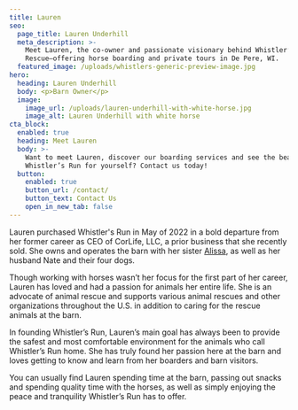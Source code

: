 ```yaml
---
title: Lauren
seo:
  page_title: Lauren Underhill
  meta_description: >-
    Meet Lauren, the co-owner and passionate visionary behind Whistler’s Run and
    Rescue—offering horse boarding and private tours in De Pere, WI.
  featured_image: /uploads/whistlers-generic-preview-image.jpg
hero:
  heading: Lauren Underhill
  body: <p>Barn Owner</p>
  image:
    image_url: /uploads/lauren-underhill-with-white-horse.jpg
    image_alt: Lauren Underhill with white horse
cta_block:
  enabled: true
  heading: Meet Lauren
  body: >-
    Want to meet Lauren, discover our boarding services and see the beauty of
    Whistler’s Run for yourself? Contact us today!
  button:
    enabled: true
    button_url: /contact/
    button_text: Contact Us
    open_in_new_tab: false
---
```


Lauren purchased Whistler's Run in May of 2022 in a bold departure from her former career as CEO of CorLife, LLC, a prior business that she recently sold. She owns and operates the barn with her sister [Alissa](/about/alissa/), as well as her husband Nate and their four dogs.

Though working with horses wasn’t her focus for the first part of her career, Lauren has loved and had a passion for animals her entire life. She is an advocate of animal rescue and supports various animal rescues and other organizations throughout the U.S. in addition to caring for the rescue animals at the barn.

In founding Whistler’s Run, Lauren’s main goal has always been to provide the safest and most comfortable environment for the animals who call Whistler’s Run home. She has truly found her passion here at the barn and loves getting to know and learn from her boarders and barn visitors.

You can usually find Lauren spending time at the barn, passing out snacks and spending quality time with the horses, as well as simply enjoying the peace and tranquility Whistler’s Run has to offer.
